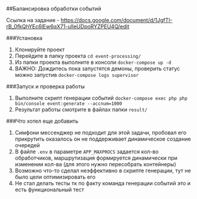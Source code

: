 ##Балансировка обработки событий

Ссылка на задание - https://docs.google.com/document/d/1JgfTI-rB_0fkQhYEc6lEw6qX71-ulIeUDpoRYZPEU4Q/edit

###Установка

1. Клонируйте проект
2. Перейдите в папку проекта ```cd event-processing/```
3. Из папки проекта выполните в консоли ```docker-compose up -d```
4. ВАЖНО: Дождитесь пока запустятся демоны, проверить статус можно запустив ```docker-compose logs supervisor```

###Запуск и проверка работы

1. Выполните скрипт генерации событий ```docker-compose exec php php bin/console event:generate --accnum=1000```
2. Результат работы смотрите в файлах папки ```result/```

###Что хотел еще добавить

1. Симфони мессенджер не подходит для этой задачи, пробовал его прикрутить оказалось он не поддерживает динамическое создание очередей
2. В файле ```.env``` в параметре ```APP_MAXPROCS``` задается кол-во обработчиков, маршрутизация формируется динамически при изменении кол-ва (для этого нужно пересобрать контейнеры)
3. Возможно что-то сделал неэффективно в скрипте генерации, тут не было цели оптимизировать его
4. Не стал делать тесты тк по факту команда генерации событий это и есть функциональный тест